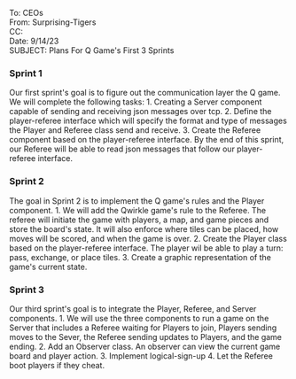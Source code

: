 To: CEOs <br>
From: Surprising-Tigers <br>
CC: <br>
Date: 9/14/23 <br>
SUBJECT: Plans For Q Game's First 3 Sprints

<h3>Sprint 1 </h3>
Our first sprint's goal is to figure out the communication layer the Q 
game. We will complete the following tasks:
1. Creating a Server component capable of sending and receiving json 
messages over tcp. 
2. Define the player-referee interface which will specify the format and 
type of messages the Player and Referee class send and receive.
3. Create the Referee component based on the player-referee interface.
By the end of this sprint, our Referee will be able to read json messages that follow
our player-referee interface.

<h3>Sprint 2 </h3>
The goal in Sprint 2 is to implement the Q game's rules and 
the Player component. 
1. We will add the Qwirkle game's rule to the Referee. The referee will initiate the 
game with players, a map, and game pieces and store the board's state. It will also 
enforce where tiles can be placed, how moves will be scored, and when the game is over. 
2. Create the Player class based on the player-referee interface. 
The player wil be able to play a turn: pass, exchange, or place tiles.
3. Create a graphic representation of the game's current state.

<h3>Sprint 3 </h3>
Our third sprint's goal is to integrate the Player, Referee, and Server components.
1. We will use the three components to run a game on the Server that includes a Referee 
waiting for Players to join, Players sending moves to the Sever, the Referee sending 
updates to Players, and the game ending. 
2. Add an Observer class. An observer can view the current game board and player action.
3. Implement logical-sign-up
4. Let the Referee boot players if they cheat. 